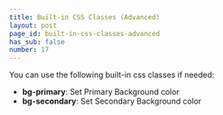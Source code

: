 ```yaml
---
title: Built-in CSS Classes (Advanced)
layout: post
page_id: built-in-css-classes-advanced
has_sub: false
number: 17
---
```


You can use the following built-in css classes if needed:

* **bg-primary**: Set Primary Background color
* **bg-secondary**: Set Secondary Background color
